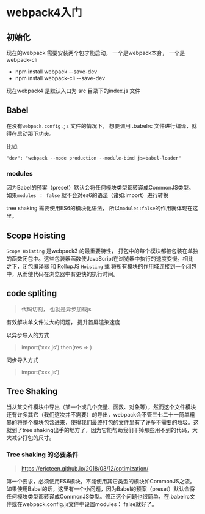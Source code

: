 # webpack4入门


## 初始化
现在的webpack 需要安装两个包才能启动， 一个是webpack本身， 一个是webpack-cli

* npm install webpack --save-dev
* npm install webpack-cli --save-dev

现在webpack4 是默认入口为 src 目录下的index.js 文件


## Babel
在没有`webpack.config.js` 文件的情况下， 想要调用 .babelrc 文件进行编译，就得在启动那下功夫。

比如: 
```
"dev": "webpack --mode production --module-bind js=babel-loader"
```

### modules
因为Babel的预案（preset）默认会将任何模块类型都转译成CommonJS类型。
如果`modules ： false` 
就不会对es6的语法（诸如:import）进行转换

tree shaking 需要使用ES6的模块化语法， 所以`modules:false`的作用就体现在这里。

## Scope Hoisting
`Scope Hoisting`  是webpack3 的最重要特性， 打包中的每个模块都被包装在单独的函数闭包中。这些包装器函数使JavaScript在浏览器中执行的速度变慢。相比之下，闭包编译器 和 RollupJS `Hoisting` 或 将所有模块的作用域连接到一个闭包中，从而使代码在浏览器中有更快的执行时间。


## code spliting
> 代码切割， 也就是异步加载js

有效解决单文件过大的问题， 提升首屏渲染速度


以异步导入的方式
> import('xxx.js').then(res => )

同步导入方式
> import('xxx.js')




## Tree Shaking
当从某文件模块中导出（某一个或几个变量、函数、对象等），然而这个文件模块还有许多其它（我们这次并不需要）的导出，webpack会不管三七二十一简单粗暴的将整个模块包含进来，使得我们最终打包的文件里有了许多不需要的垃圾。这就到了tree shaking出手的地方了，因为它能帮助我们干掉那些用不到的代码，大大减少打包的尺寸。

### Tree shaking 的必要条件
> https://ericteen.github.io/2018/03/12/optimization/

第一个要求，必须使用ES6模块，不能使用其它类型的模块如CommonJS之流。如果使用Babel的话，这里有一个小问题，因为Babel的预案（preset）默认会将任何模块类型都转译成CommonJS类型。修正这个问题也很简单，在.babelrc文件或在webpack.config.js文件中设置modules： false就好了。